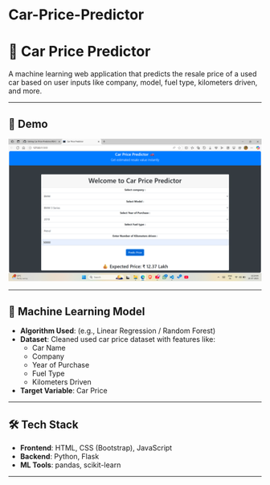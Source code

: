 # Car-Price-Predictor

# 🚗 Car Price Predictor

A machine learning web application that predicts the resale price of a used car based on user inputs like company, model, fuel type, kilometers driven, and more.

---

## 📸 Demo

![Demo Screenshot](demo_screenshot.png) <!-- optional: add your app screenshot here -->

---

## 🧠 Machine Learning Model

- **Algorithm Used**: (e.g., Linear Regression / Random Forest)
- **Dataset**: Cleaned used car price dataset with features like:
  - Car Name
  - Company
  - Year of Purchase
  - Fuel Type
  - Kilometers Driven
- **Target Variable**: Car Price

---

## 🛠️ Tech Stack

- **Frontend**: HTML, CSS (Bootstrap), JavaScript
- **Backend**: Python, Flask
- **ML Tools**: pandas, scikit-learn


---

